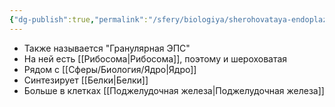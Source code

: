 ```yaml
---
{"dg-publish":true,"permalink":"/sfery/biologiya/sherohovataya-endoplazmaticheskaya-set/","tags":["Общаябиология"]}
---
```


- Также называется "Гранулярная ЭПС"
- На ней есть [[Рибосома\|Рибосома]], поэтому и шероховатая
- Рядом с [[Сферы/Биология/Ядро\|Ядро]]
- Синтезирует [[Белки\|Белки]] 
- Больше в клетках [[Поджелудочная железа\|Поджелудочная железа]]